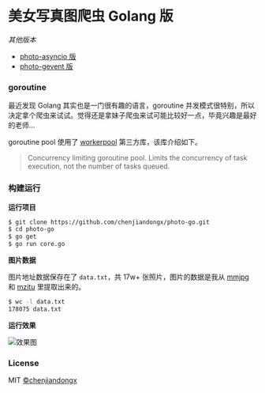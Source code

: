 # 美女写真图爬虫 Golang 版

*其他版本*

* [photo-asyncio 版](https://github.com/chenjiandongx/photo-asyncio)
* [photo-gevent 版](https://github.com/chenjiandongx/photo-gevent)

### goroutine
最近发现 Golang 其实也是一门很有趣的语言，goroutine 并发模式很特别，所以决定拿个爬虫来试试。觉得还是拿妹子爬虫来试可能比较好一点，毕竟兴趣是最好的老师...

goroutine pool 使用了 [workerpool](https://github.com/gammazero/workerpool) 第三方库，该库介绍如下。

> Concurrency limiting goroutine pool. Limits the concurrency of task execution, not the number of tasks queued.


### 构建运行

**运行项目**

```bash
$ git clone https://github.com/chenjiandongx/photo-go.git
$ cd photo-go
$ go get
$ go run core.go
```

**图片数据**

图片地址数据保存在了 `data.txt`，共 17w+ 张照片，图片的数据是我从 [mmjpg](https://github.com/chenjiandongx/mmjpg) 和 [mzitu](https://github.com/chenjiandongx/mzitu) 里提取出来的。
```bash
$ wc -l data.txt
178075 data.txt
```

**运行效果**

![效果图](https://user-images.githubusercontent.com/19553554/41359931-28bc5e5a-6f5e-11e8-81ad-0ab5c4f6e26e.gif)


### License

MIT [©chenjiandongx](https://github.com/chenjiandongx)
